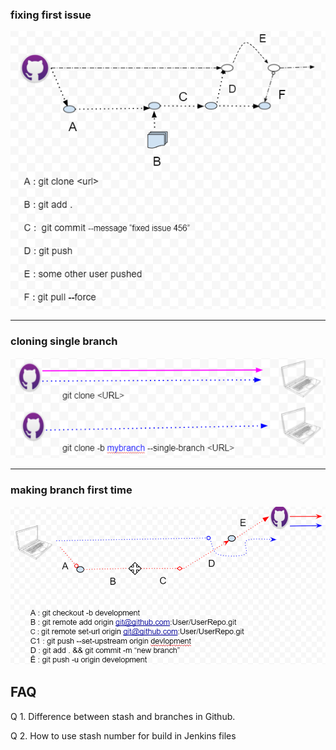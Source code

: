 ### fixing first issue

![git_flow_diagram](git-commit-push-flow-diagram.png)

---
### cloning single branch 

![clone-single-branch.png](clone-single-branch.png)

---
### making branch first time

![making-new-branch-with-git-bash.png](making-new-branch-with-git-bash.png)


## FAQ
Q 1. Difference between stash and branches in Github.

Q 2. How to use stash number for build in Jenkins files
